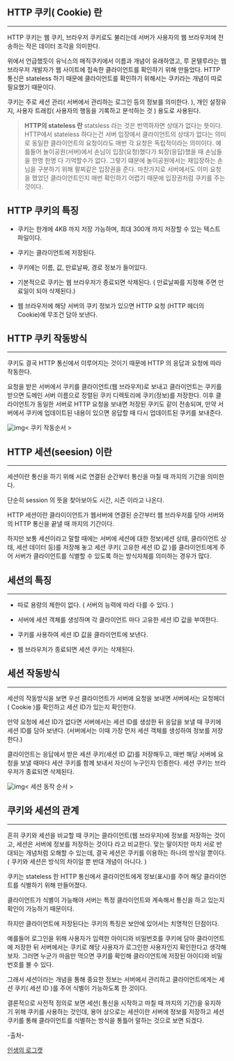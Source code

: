 ## HTTP 쿠키( Cookie) 란

------

 HTTP 쿠키는 웹 쿠키, 브라우저 쿠키로도 불리는데 서버가 사용자의 웹 브라우저에 전송하는 작은 데이터 조각을 의미한다.

위에서 언급했듯이 유닉스의 매직쿠키에서 이름과 개념이 유래하였고, 루 몬텔루라는 웹 브라우저 개발자가 웹 사이트에 접속한 클라이언트를 확인하기 위해 만들었다. HTTP 통신은 stateless 하기 때문에 클라이언트를 확인하기 위해서는 쿠키라는 개념이 따로 필요했기 때문이다.

쿠키는 주로 세션 관리( 서버에서 관리하는 로그인 등의 정보를 의미한다. ), 개인 설정유지, 사용자 트래킹( 사용자의 행동을 기록하고 분석하는 것 ) 용도로 사용된다.



> **HTTP의 stateless 란**
> statsless 라는 것은 번역하자면 상태가 없다는 뜻이다. HTTP에서 stateless 하다는건 서버 입장에서 클라이언트의 상태가 없다는 의미로 동일한 클라이언트의 요청이라도 매번 각 요청은 독립적이라는 의미이다. 예를들어 놀이공원(서버)에서 손님이 입장(요청)했다가 퇴장(응답)했을 때 손님들을 한명 한명 다 기억할수가 없다. 그렇기 떄문에 놀이공원에서는 재입장하는 손님을 구분하기 위해 팔찌같은 입장권을 준다.
> 마찬가지로 서버에서도 이미 요청을 했었던 클라이언트인지 매번 확인하기 어렵기 때문에 입장권처럼 쿠키를 주는 것이다.

 

 

 

## HTTP 쿠키의 특징

- 쿠키는 한개에 4KB 까지 저장 가능하며, 최대 300개 까지 저장할 수 있는 텍스트 파일이다.

  

- 쿠키는 클라이언트에 저장된다.

  

- 쿠키에는 이름, 값, 만료날짜, 경로 정보가 들어있다.

  

- 기본적으로 쿠키는 웹 브라우저가 종료되면 삭제된다. ( 만료날짜를 지정해 주면 만료일이 되야 삭제된다.)

  

- 웹 브라우저에 해당 서버의 쿠키 정보가 있으면 HTTP 요청 (HTTP 헤더의 Cookie)에 무조건 담아 보낸다.

 

 

 

## HTTP 쿠키 작동방식

------

 쿠키도 결국 HTTP 통신에서 이루어지는 것이기 때문에 HTTP 의 응답과 요청에 따라 작동한다.

요청을 받은 서버에서 쿠키를 클라이언트(웹 브라우저)로 보내고 클라이언트는 쿠키를 받으면 도메인 서버 이름으로 정렬된 쿠키 디렉토리에 쿠키(정보)를 저장한다. 이후 클라이언트가 동일한 서버로 HTTP 요청을 보내면 저장된 쿠키도 같이 전송되며, 만약 서버에서 쿠키에 업데이트된 내용이 있으면 응답할 때 다시 업데이트된 쿠키를 보내준다.

 



![img](https://blog.kakaocdn.net/dn/pf1N6/btqv8ZCLXgy/cHTFZxnBa2mOw8wPGf6pM0/img.png)< 쿠키 작동순서 >



 

 

 

## HTTP 세션(seesion) 이란

------

 세션이란 통신을 하기 위해 서로 연결된 순간부터 통신을 마칠 때 까지의 기간을 의미한다.

단순히 session 의 뜻을 찾아보아도 시간, 시즌 이라고 나온다.

HTTP 세션이란 클라이이언트가 웹서버에 연결된 순간부터 웹 브라우저를 닫아 서버와의 HTTP 통신을 끝낼 때 까지의 기간이다.

하지만 보통 세션이라고 말할 때에는 서버에 세션에 대한 정보(세션 상태, 클라이언트 상태, 세션 데이터 등)를 저장해 놓고 세션 쿠키( 고유한 세션 ID 값 )를 클라이언트에게 주어 서버가 클라이언트를 식별할 수 있도록 하는 방식자체를 의미하는 경우가 많다.

 

 

 

## 세션의 특징

------

- 따로 용량의 제한이 없다. ( 서버의 능력에 따라 다를 수 있다. )

  

- 서버에 세션 객체를 생성하며 각 클라이언트 마다 고유한 세션 ID 값을 부여한다.

  

- 쿠키를 사용하여 세션 ID 값을 클라이언트에 보낸다.

  

- 웹 브라우저가 종료되면 세션 쿠키는 삭제된다.

 

 

 

## 세션 작동방식

------

 세션의 작동방식을 보면 우선 클라이언트가 서버에 요청을 보내면 서버에서는 요청헤더( Cookie )를 확인하고 세션 ID가 있는지 확인한다. 

만약 요청에 세션 ID가 없다면 서버에서는 세션 ID를 생성한 뒤 응답을 보낼 때 쿠키에 세션 ID를 담아 보낸다. (서버에서는 이때 가장 먼저 세션 객체를 생성하여 정보를 저장한다.)

클라이언트는 응답에서 받은 세션 쿠키(세션 ID 값)를 저장해두고, 매번 해당 서버에 요청을 보낼 때마다 세션 쿠키를 함께 보내서 자신이 누구인지 인증한다. 세션 쿠키는 브라우저가 종료되면 삭제된다.

 



![img](https://blog.kakaocdn.net/dn/vaGpm/btqv8md80Kr/PXhH7cgDMNpl6lhmKeriSK/img.png)< 세션 동작 순서 >



 

 

 

## 쿠키와 세션의 관계

------

 흔히 쿠키와 세션을 비교할 때 쿠키는 클라이언트(웹 브라우저)에 정보를 저장하는 것이고, 세션은 서버에 정보를 저장하는 것이다 라고 비교한다. 맞는 말이지만 마치 서로 반대되는 개념처럼 오해할 수 있는데, 결국 세션은 쿠키를 이용하는 하나의 방식일 뿐이다. ( 쿠키와 세션은 방식의 차이일 뿐 반대 개념이 아니다. )

쿠키는 stateless 한 HTTP 통신에서 클라이언트에게 정보(표시)를 주어 해당 클라이언트를 식별하기 위해 만들어졌다.

클라이언트가 식별이 가능해야 서버는 특정 클라이언트와 계속해서 통신을 하고 있는지 확인이 가능하기 때문이다.

하지만 클라이언트에 저장된다는 쿠키의 특징은 보안에 있어서는 치명적인 단점이다.

예를들어 로그인을 위해 사용자가 입력한 아이디와 비밀번호를 쿠키에 담아 클라이언트에 저장한 뒤 서버에서는 쿠키로 해당 사용자가 로그인한 사용자인지 확인한다고 생각해보자. 그러면 누군가 마음만 먹으면 쿠키를 확인해 클라이언트에 저장된 아이디와 비밀번호를 볼 수 있다.

그래서 세션이라는 개념을 통해 중요한 정보는 서버에서 관리하고 클라이언트에게는 세션 쿠키( 세션 ID )를 주어 식별이 가능하도록 한 것이다. 

결론적으로 사전적 정의로 보면 세션( 통신을 시작하고 마칠 때 까지의 기간)을 유지하기 위해 쿠키를 사용하는 것인데, 용어 상으로는 세션이란 서버에 정보를 저장하고 세션 쿠키를 통해 클라이언트를 식별하는 방식을 통틀어 말하는 것으로 보면 되겠다.



-출처-

[인생의 로그캣](https://noahlogs.tistory.com/)